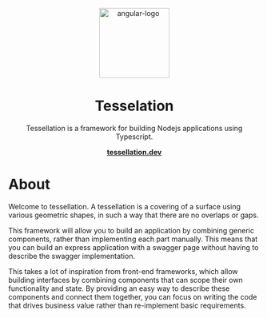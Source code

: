 <p align="center">
  <img src="icons/icon-512x512.png" alt="angular-logo" height="140px"/>
</p>

<h1 align="center">Tesselation</h1>

<p align="center">
Tessellation is a framework for building Nodejs applications using Typescript.
</p>

<p align="center">
  <a href="https://tessellation.dev"><strong>tessellation.dev</strong></a>
</p>

# About

Welcome to tessellation. A tessellation is a covering of a surface using various
geometric shapes, in such a way that there are no overlaps or gaps.

This framework will allow you to build an application by combining generic
components, rather than implementing each part manually. This means that you can
build an express application with a swagger page without having to describe the
swagger implementation.

This takes a lot of inspiration from front-end frameworks, which allow building
interfaces by combining components that can scope their own functionality and
state. By providing an easy way to describe these components and connect them
together, you can focus on writing the code that drives business value rather
than re-implement basic requirements.
